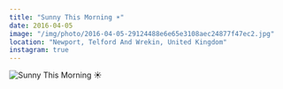```yaml
---
title: "Sunny This Morning ☀️"
date: 2016-04-05
image: "/img/photo/2016-04-05-29124488e6e65e3108aec24877f47ec2.jpg"
location: "Newport, Telford And Wrekin, United Kingdom"
instagram: true
---
```


![Sunny This Morning ☀️](/img/photo/2016-04-05-29124488e6e65e3108aec24877f47ec2.jpg)
